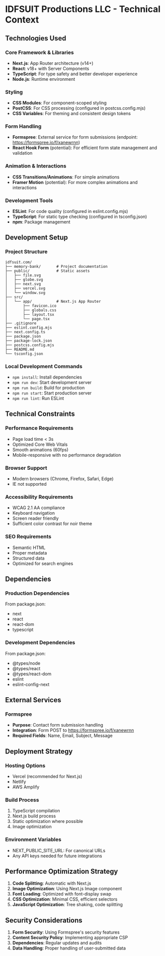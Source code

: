 # IDFSUIT Productions LLC - Technical Context

## Technologies Used

### Core Framework & Libraries
- **Next.js**: App Router architecture (v14+)
- **React**: v18+ with Server Components
- **TypeScript**: For type safety and better developer experience
- **Node.js**: Runtime environment

### Styling
- **CSS Modules**: For component-scoped styling
- **PostCSS**: For CSS processing (configured in postcss.config.mjs)
- **CSS Variables**: For theming and consistent design tokens

### Form Handling
- **Formspree**: External service for form submissions (endpoint: https://formspree.io/f/xanewrnn)
- **React Hook Form** (potential): For efficient form state management and validation

### Animation & Interactions
- **CSS Transitions/Animations**: For simple animations
- **Framer Motion** (potential): For more complex animations and interactions

### Development Tools
- **ESLint**: For code quality (configured in eslint.config.mjs)
- **TypeScript**: For static type checking (configured in tsconfig.json)
- **npm**: Package management

## Development Setup

### Project Structure
```
idfsuit.com/
├── memory-bank/       # Project documentation
├── public/            # Static assets
│   ├── file.svg
│   ├── globe.svg
│   ├── next.svg
│   ├── vercel.svg
│   └── window.svg
├── src/
│   └── app/           # Next.js App Router
│       ├── favicon.ico
│       ├── globals.css
│       ├── layout.tsx
│       └── page.tsx
├── .gitignore
├── eslint.config.mjs
├── next.config.ts
├── package.json
├── package-lock.json
├── postcss.config.mjs
├── README.md
└── tsconfig.json
```

### Local Development Commands
- `npm install`: Install dependencies
- `npm run dev`: Start development server
- `npm run build`: Build for production
- `npm run start`: Start production server
- `npm run lint`: Run ESLint

## Technical Constraints

### Performance Requirements
- Page load time < 3s
- Optimized Core Web Vitals
- Smooth animations (60fps)
- Mobile-responsive with no performance degradation

### Browser Support
- Modern browsers (Chrome, Firefox, Safari, Edge)
- IE not supported

### Accessibility Requirements
- WCAG 2.1 AA compliance
- Keyboard navigation
- Screen reader friendly
- Sufficient color contrast for noir theme

### SEO Requirements
- Semantic HTML
- Proper metadata
- Structured data
- Optimized for search engines

## Dependencies

### Production Dependencies
From package.json:
- next
- react
- react-dom
- typescript

### Development Dependencies
From package.json:
- @types/node
- @types/react
- @types/react-dom
- eslint
- eslint-config-next

## External Services

### Formspree
- **Purpose**: Contact form submission handling
- **Integration**: Form POST to https://formspree.io/f/xanewrnn
- **Required Fields**: Name, Email, Subject, Message

## Deployment Strategy

### Hosting Options
- Vercel (recommended for Next.js)
- Netlify
- AWS Amplify

### Build Process
1. TypeScript compilation
2. Next.js build process
3. Static optimization where possible
4. Image optimization

### Environment Variables
- NEXT_PUBLIC_SITE_URL: For canonical URLs
- Any API keys needed for future integrations

## Performance Optimization Strategy

1. **Code Splitting**: Automatic with Next.js
2. **Image Optimization**: Using Next.js Image component
3. **Font Loading**: Optimized with font-display swap
4. **CSS Optimization**: Minimal CSS, efficient selectors
5. **JavaScript Optimization**: Tree shaking, code splitting

## Security Considerations

1. **Form Security**: Using Formspree's security features
2. **Content Security Policy**: Implementing appropriate CSP
3. **Dependencies**: Regular updates and audits
4. **Data Handling**: Proper handling of user-submitted data